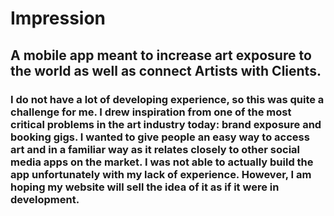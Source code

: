 # Impression
## A mobile app meant to increase art exposure to the world as well as connect Artists with Clients. 

### I do not have a lot of developing experience, so this was quite a challenge for me. I drew inspiration from one of the most critical problems in the art industry today: brand exposure and booking gigs. I wanted to give people an easy way to access art and in a familiar way as it relates closely to other social media apps on the market. I was not able to actually build the app unfortunately with my lack of experience. However, I am hoping my website will sell the idea of it as if it were in development.